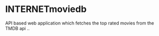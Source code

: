 # INTERNETmoviedb
API based web application which fetches the top rated movies from the TMDB api ..
